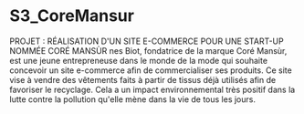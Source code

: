 # S3_CoreMansur
PROJET : RÉALISATION D'UN SITE E-COMMERCE POUR UNE START-UP NOMMÉE CORÉ MANSÙR
nes Biot, fondatrice de la marque Coré Mansùr, est une jeune entrepreneuse dans le monde de la mode qui souhaite concevoir un site e-commerce afin de commercialiser ses produits.
Ce site vise à vendre des vêtements faits à partir de tissus déjà utilisés afin de favoriser le recyclage. Cela a un impact environnemental très positif dans la lutte contre la pollution qu'elle mène dans la vie de tous les jours.

